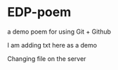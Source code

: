 # EDP-poem

a demo poem for using Git + Github

I am adding txt here as a demo

Changing file on the server
